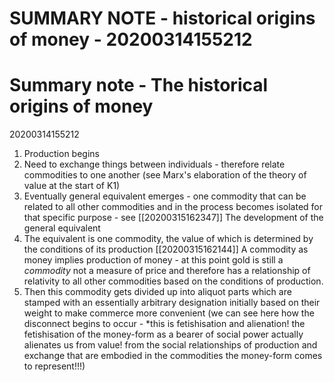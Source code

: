 SUMMARY NOTE - historical origins of money - 20200314155212
========================================



# Summary note - The historical origins of money
20200314155212



1. Production begins
2. Need to exchange things between individuals - therefore relate commodities to one another (see Marx's elaboration of the theory of value at the start of K1)
3. Eventually general equivalent emerges - one commodity that can be related to all other commodities and in the process becomes isolated for that specific purpose - see [[20200315162347]] The development of the general equivalent
4. The equivalent is one commodity, the value of which is determined by the conditions of its production [[20200315162144]] A commodity as money implies production of money - at this point gold is still a *commodity* not a measure of price and therefore has a relationship of relativity to all other commodities based on the conditions of production.
5. Then this commodity gets divided up into aliquot parts which are stamped with an essentially arbitrary designation initially based on their weight to make commerce more convenient (we can see here how the disconnect begins to occur - *this is fetishisation and alienation! the fetishisation of the money-form as a bearer of social power actually alienates us from value! from the social relationships of production and exchange that are embodied in the commodities the money-form comes to represent!!!)
